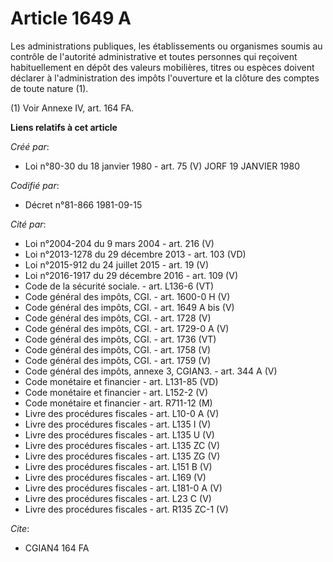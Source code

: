 # Article 1649 A

Les administrations publiques, les établissements ou organismes soumis au contrôle de l'autorité administrative et toutes
personnes qui reçoivent habituellement en dépôt des valeurs mobilières, titres ou espèces doivent déclarer à l'administration
des impôts l'ouverture et la clôture des comptes de toute nature (1).

(1) Voir Annexe IV, art. 164 FA.

**Liens relatifs à cet article**

_Créé par_:

  - Loi n°80-30 du 18 janvier 1980 - art. 75 (V) JORF 19 JANVIER 1980

_Codifié par_:

  - Décret n°81-866 1981-09-15

_Cité par_:

  - Loi n°2004-204 du 9 mars 2004 - art. 216 (V)
  - Loi n°2013-1278 du 29 décembre 2013 - art. 103 (VD)
  - Loi n°2015-912 du 24 juillet 2015 - art. 19 (V)
  - Loi n°2016-1917 du 29 décembre 2016 - art. 109 (V)
  - Code de la sécurité sociale. - art. L136-6 (VT)
  - Code général des impôts, CGI. - art. 1600-0 H (V)
  - Code général des impôts, CGI. - art. 1649 A bis (V)
  - Code général des impôts, CGI. - art. 1728 (V)
  - Code général des impôts, CGI. - art. 1729-0 A (V)
  - Code général des impôts, CGI. - art. 1736 (VT)
  - Code général des impôts, CGI. - art. 1758 (V)
  - Code général des impôts, CGI. - art. 1759 (V)
  - Code général des impôts, annexe 3, CGIAN3. - art. 344 A (V)
  - Code monétaire et financier - art. L131-85 (VD)
  - Code monétaire et financier - art. L152-2 (V)
  - Code monétaire et financier - art. R711-12 (M)
  - Livre des procédures fiscales - art. L10-0 A (V)
  - Livre des procédures fiscales - art. L135 I (V)
  - Livre des procédures fiscales - art. L135 U (V)
  - Livre des procédures fiscales - art. L135 ZC (V)
  - Livre des procédures fiscales - art. L135 ZG (V)
  - Livre des procédures fiscales - art. L151 B (V)
  - Livre des procédures fiscales - art. L169 (V)
  - Livre des procédures fiscales - art. L181-0 A (V)
  - Livre des procédures fiscales - art. L23 C (V)
  - Livre des procédures fiscales - art. R135 ZC-1 (V)

_Cite_:

  - CGIAN4 164 FA
